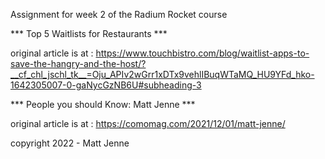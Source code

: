 Assignment for week 2 of the Radium Rocket course

*** Top 5 Waitlists for Restaurants ***

original article is at : https://www.touchbistro.com/blog/waitlist-apps-to-save-the-hangry-and-the-host/?__cf_chl_jschl_tk__=Oju_APIv2wGrr1xDTx9vehlIBuqWTaMQ_HU9YFd_hko-1642305007-0-gaNycGzNB6U#subheading-3

*** People you should Know: Matt Jenne ***

original article is at : https://comomag.com/2021/12/01/matt-jenne/

copyright 2022 - Matt Jenne